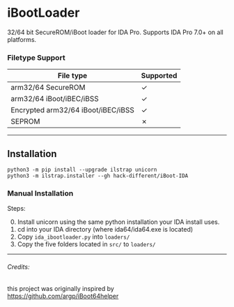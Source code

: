 # iBootLoader

32/64 bit SecureROM/iBoot loader for IDA Pro. Supports IDA Pro 7.0+ on all platforms.

### Filetype Support 

| File type                | Supported |
|--------------------------|-----------|
| arm32/64 SecureROM       | ✓         |
| arm32/64 iBoot/iBEC/iBSS | ✓         |
| Encrypted arm32/64 iBoot/iBEC/iBSS | ✓         |
| SEPROM                   | ✗        |

---

## Installation

```
python3 -m pip install --upgrade ilstrap unicorn
python3 -m ilstrap.installer --gh hack-different/iBoot-IDA
```

### Manual Installation

Steps:

0. Install unicorn using the same python installation your IDA install uses.
1. cd into your IDA directory (where ida64/ida64.exe is located)
2. Copy `ida_ibootloader.py` into `loaders/`
3. Copy the five folders located in `src/` to `loaders/`

---

###### Credits:

this project was originally inspired by https://github.com/argp/iBoot64helper

